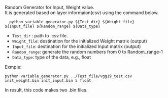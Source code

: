 Random Generator for Input, Weight value.  
It is generated based on layer informaion(csv) using the command below.  


```
  python variable_generator.py ${Test_dir} ${Weight_file} ${Input_file} ${Random_range} ${Data_type}   
```  
- ``Test_dir`` : path to .csv file. 
- ``Weight_file``: destination for the initialized Weight matrix (output)
- ``Input_file``: destination for the initialized Input matrix (output)
- ``Random_range``: generate the random numbers from 0 to Random_range-1
- ``Data_type``: type of the data, e.g., float


Exmple:
```
python variable_generator.py ../Test_file/vgg19_test.csv init_weight.bin init_input.bin 5 float
```

In result, this code makes two .bin files.
